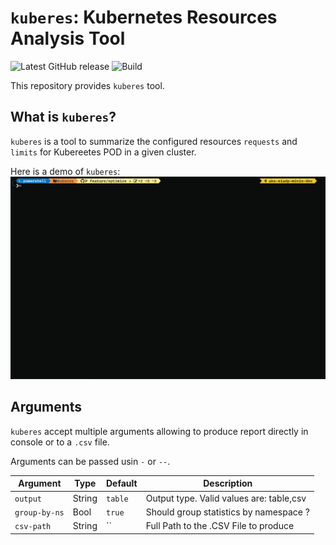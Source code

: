 # `kuberes`: Kubernetes Resources Analysis Tool

![Latest GitHub release](https://img.shields.io/github/release/matteogazzadi/kuberes.svg)
![Build](https://github.com/matteogazzadi/kuberes/actions/workflows/build.yml/badge.svg)

This repository provides `kuberes` tool.

## What is `kuberes`?

`kuberes` is a tool to summarize the configured  resources `requests` and `limits` for Kubereetes POD in a given cluster. 

Here is a demo of `kuberes`:
![kuberes demo](docs/kuberes-demo.gif)

## Arguments

`kuberes` accept multiple arguments allowing to produce report directly in console or to a `.csv` file.

Arguments can be passed usin `-` or `--`.

|    Argument   |  Type  |  Default |                Description                |
| ------------- | ------ | -------- | ----------------------------------------- |
| `output`      | String | `table`  |  Output type. Valid values are: table,csv |
| `group-by-ns` |  Bool  | `true`   |  Should group statistics by namespace ?   |
| `csv-path`    | String | ``       |  Full Path to the .CSV File to produce    |
 